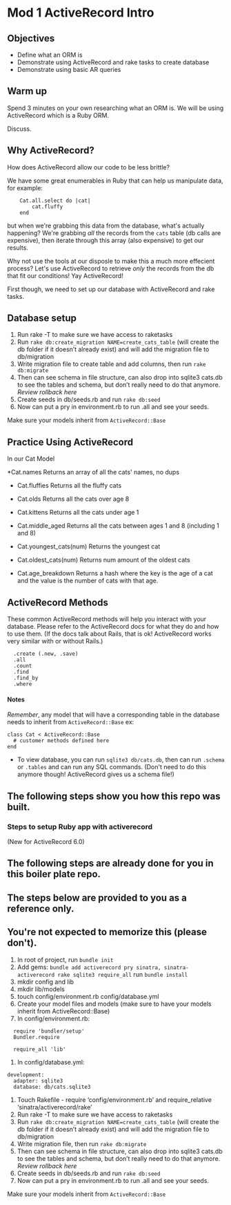 # Mod 1 ActiveRecord Intro

## Objectives
- Define what an ORM is
- Demonstrate using ActiveRecord and rake tasks to create database
- Demonstrate using basic AR queries


## Warm up
Spend 3 minutes on your own researching what an ORM is. We will be using ActiveRecord which is a Ruby ORM.

Discuss.


## Why ActiveRecord?

How does ActiveRecord allow our code to be less brittle?

We have some great enumerables in Ruby that can help us manipulate data, for example: 
```
    Cat.all.select do |cat|
        cat.fluffy
    end
```

but when we're grabbing this data from the database, what's actually happening? 
We're grabbing *all* the records from the `cats` table (db calls are expensive), then iterate through this array (also expensive) to get our results.

Why not use the tools at our disposle to make this a much more effecient process?  Let's use ActiveRecord to retrieve _only_ the records from the db that fit our conditions! Yay ActiveRecord!

First though, we need to set up our database with ActiveRecord and rake tasks.

## Database setup

1. Run rake -T to make sure we have access to raketasks
1. Run `rake db:create_migration NAME=create_cats_table` (will create the db folder if it doesn’t already exist) and will add the migration file to db/migration
1. Write migration file to create table and add columns, then run `rake db:migrate`
1. Then can see schema in file structure, can also drop into sqlite3 cats.db to see the tables and schema, but don’t really need to do that anymore. *Review rollback here*
1. Create seeds in db/seeds.rb and run `rake db:seed`
1. Now can put a pry in environment.rb to run <ModelName>.all and see your seeds.

Make sure your models inherit from `ActiveRecord::Base`




## Practice Using ActiveRecord


In our Cat Model

*Cat.names
    Returns an array of all the cats' names, no dups

* Cat.fluffies
    Returns all the fluffy cats

* Cat.olds
    Returns all the cats over age 8

* Cat.kittens
    Returns all the cats under age 1

* Cat.middle_aged
    Returns all the cats between ages 1 and 8 (including 1 and 8)

* Cat.youngest_cats(num)
    Returns the youngest cat

* Cat.oldest_cats(num)
    Returns num amount of the oldest cats

* Cat.age_breakdown
    Returns a hash where the key is the age of a cat and the value is the number of cats with that age.


## ActiveRecord Methods
These common ActiveRecord methods will help you interact with your database. Please refer to the ActiveRecord
docs for what they do and how to use them. (If the docs talk about Rails, that is ok! ActiveRecord works very
 similar with or without Rails.)
```
  .create (.new, .save)
  .all
  .count
  .find
  .find_by
  .where
```

#### Notes

*Remember*, any model that will have a corresponding table in the database needs to inherit from `ActiveRecord::Base`
ex:
```
class Cat < ActiveRecord::Base
  # customer methods defined here
end
```

- To view database, you can run `sqlite3 db/cats.db`, then can run `.schema` or `.tables` and can run any SQL commands. (Don't need to do this anymore though! ActiveRecord gives us a schema file!)


## The following steps show you how this repo was built.

### Steps to setup Ruby app with activerecord
(New for ActiveRecord 6.0)


## The following steps are already done for you in this boiler plate repo. 
## The steps below are provided to you as a reference only. 
## You're not expected to memorize this (please don't).


1. In root of project, run `bundle init`
1. Add gems: 
  `bundle add activerecord pry sinatra, sinatra-activerecord rake sqlite3 require_all`
  run `bundle install`
1. mkdir config and lib 
1. mkdir lib/models
1. touch config/environment.rb config/database.yml
1. Create your model files and models (make sure to have your models inherit from ActiveRecord::Base)
1. In config/environment.rb:
```
  require 'bundler/setup'
  Bundler.require

  require_all 'lib'
```
1. In config/database.yml:
  ```
  development:
    adapter: sqlite3
    database: db/cats.sqlite3
  ```
1. Touch Rakefile - require ‘config/environment.rb’ and require_relative ‘sinatra/activerecord/rake’ 
1. Run rake -T to make sure we have access to raketasks
1. Run `rake db:create_migration NAME=create_cats_table` (will create the db folder if it doesn’t already exist) and will add the migration file to db/migration
1. Write migration file, then run `rake db:migrate`
1. Then can see schema in file structure, can also drop into sqlite3 cats.db to see the tables and schema, but don’t really need to do that anymore. *Review rollback here*
1. Create seeds in db/seeds.rb and run `rake db:seed`
1. Now can put a pry in environment.rb to run <ModelName>.all and see your seeds.

Make sure your models inherit from `ActiveRecord::Base`